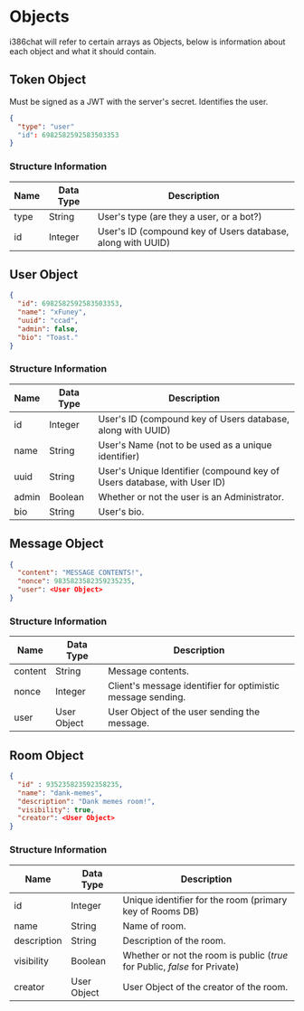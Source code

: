 # Objects

i386chat will refer to certain arrays as Objects, below is information about each object and what it should contain.

## Token Object
Must be signed as a JWT with the server's secret. Identifies the user.
```json
{
  "type": "user"
  "id": 6982582592583503353
}
```

### Structure Information
|Name|Data Type|Description|
-----|---------|-----------|
type | String | User's type (are they a user, or a bot?)
id | Integer | User's ID (compound key of Users database, along with UUID)

## User Object
```json
{
  "id": 6982582592583503353,
  "name": "xFuney",
  "uuid": "ccad",
  "admin": false,
  "bio": "Toast."
}
```

### Structure Information
|Name|Data Type|Description|
-----|---------|-----------|
id | Integer | User's ID (compound key of Users database, along with UUID)
name | String | User's Name (not to be used as a unique identifier)
uuid | String | User's Unique Identifier (compound key of Users database, with User ID)
admin | Boolean | Whether or not the user is an Administrator.
bio | String | User's bio.

## Message Object
```json
{
  "content": "MESSAGE CONTENTS!",
  "nonce": 9835823582359235235,
  "user": <User Object>
}
```

### Structure Information
|Name|Data Type|Description|
-----|---------|-----------|
content | String | Message contents.
nonce | Integer | Client's message identifier for optimistic message sending.
user | User Object | User Object of the user sending the message.

## Room Object
```json
{
  "id" : 935235823592358235,
  "name": "dank-memes",
  "description": "Dank memes room!",
  "visibility": true,
  "creator": <User Object>
}
```

### Structure Information
|Name|Data Type|Description|
-----|---------|-----------|
id | Integer | Unique identifier for the room (primary key of Rooms DB)
name | String | Name of room.
description | String | Description of the room.
visibility | Boolean | Whether or not the room is public (*true* for Public, *false* for Private)
creator | User Object | User Object of the creator of the room.
  
  
